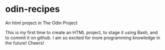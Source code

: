 # odin-recipes
An html project in The Odin Project

This is my first time to create an HTML project, to stage it using Bash, and to commit it on github. I am so excited for more programming knowledge in the future! Cheers!